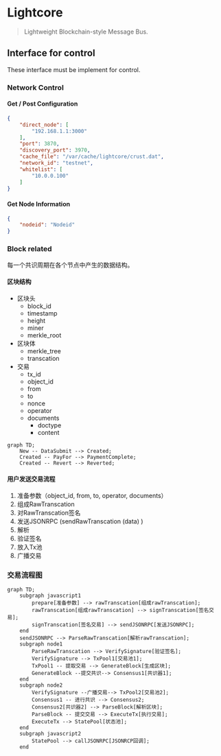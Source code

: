 # Lightcore

> Lightweight Blockchain-style Message Bus.

## Interface for control

These interface must be implement for control.

### Network Control

#### Get / Post Configuration

``` json
{
    "direct_node": [
        "192.168.1.1:3000"
    ],
    "port": 3870,
    "discovery_port": 3970,
    "cache_file": "/var/cache/lightcore/crust.dat",
    "network_id": "testnet",
    "whitelist": [
        "10.0.0.100"
    ]
}
```

#### Get Node Information

``` json
{
    "nodeid": "Nodeid"
}
```

### Block related

每一个共识周期在各个节点中产生的数据结构。

#### 区块结构

- 区块头
  - block_id
  - timestamp
  - height
  - miner
  - merkle_root
- 区块体
  - merkle_tree
  - transcation
- 交易
  - tx_id
  - object_id
  - from
  - to
  - nonce
  - operator
  - documents
    - doctype
    - content

``` mermaid
graph TD;
	New -- DataSubmit --> Created;
	Created -- PayFor --> PaymentComplete;
	Created -- Revert --> Reverted;
```



#### 用户发送交易流程

1. 准备参数（object_id, from, to, operator, documents）
2. 组成RawTranscation
3. 对RawTranscation签名
4. 发送JSONRPC (sendRawTranscation (data) )
5. 解析
6. 验证签名
7. 放入Tx池
8. 广播交易

### 交易流程图

``` mermaid
graph TD;
	subgraph javascript1
		prepare[准备参数] --> rawTranscation[组成rawTranscation];
		rawTranscation[组成rawTranscation] --> signTranscation[签名交易];
		signTranscation[签名交易] --> sendJSONRPC[发送JSONRPC];
	end
	sendJSONRPC --> ParseRawTranscation[解析rawTranscation];
	subgraph node1
		ParseRawTranscation --> VerifySignature[验证签名];
		VerifySignature --> TxPool1[交易池1];
		TxPool1 -- 提取交易 --> GenerateBlock[生成区块];
		GenerateBlock --提交共识--> Consensus1[共识器1];
	end
	subgraph node2
		VerifySignature --广播交易--> TxPool2[交易池2];
		Consensus1 -- 进行共识 --> Consensus2;
		Consensus2[共识器2] --> ParseBlock[解析区块];
		ParseBlock -- 提交交易 --> ExecuteTx[执行交易];
		ExecuteTx --> StatePool[状态池];
	end
	subgraph javascript2
		StatePool --> callJSONRPC[JSONRCP回调];
	end
```

